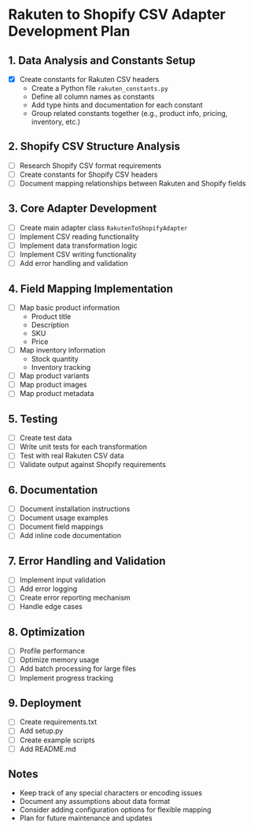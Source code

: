 # Rakuten to Shopify CSV Adapter Development Plan

## 1. Data Analysis and Constants Setup
- [x] Create constants for Rakuten CSV headers
  - Create a Python file `rakuten_constants.py`
  - Define all column names as constants
  - Add type hints and documentation for each constant
  - Group related constants together (e.g., product info, pricing, inventory, etc.)

## 2. Shopify CSV Structure Analysis
- [ ] Research Shopify CSV format requirements
- [ ] Create constants for Shopify CSV headers
- [ ] Document mapping relationships between Rakuten and Shopify fields

## 3. Core Adapter Development
- [ ] Create main adapter class `RakutenToShopifyAdapter`
- [ ] Implement CSV reading functionality
- [ ] Implement data transformation logic
- [ ] Implement CSV writing functionality
- [ ] Add error handling and validation

## 4. Field Mapping Implementation
- [ ] Map basic product information
  - Product title
  - Description
  - SKU
  - Price
- [ ] Map inventory information
  - Stock quantity
  - Inventory tracking
- [ ] Map product variants
- [ ] Map product images
- [ ] Map product metadata

## 5. Testing
- [ ] Create test data
- [ ] Write unit tests for each transformation
- [ ] Test with real Rakuten CSV data
- [ ] Validate output against Shopify requirements

## 6. Documentation
- [ ] Document installation instructions
- [ ] Document usage examples
- [ ] Document field mappings
- [ ] Add inline code documentation

## 7. Error Handling and Validation
- [ ] Implement input validation
- [ ] Add error logging
- [ ] Create error reporting mechanism
- [ ] Handle edge cases

## 8. Optimization
- [ ] Profile performance
- [ ] Optimize memory usage
- [ ] Add batch processing for large files
- [ ] Implement progress tracking

## 9. Deployment
- [ ] Create requirements.txt
- [ ] Add setup.py
- [ ] Create example scripts
- [ ] Add README.md

## Notes
- Keep track of any special characters or encoding issues
- Document any assumptions about data format
- Consider adding configuration options for flexible mapping
- Plan for future maintenance and updates 